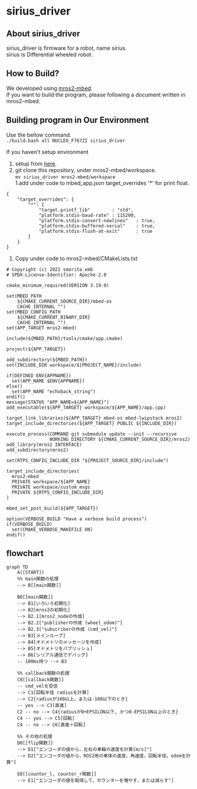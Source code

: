 # sirius_driver
## About sirius_driver
sirius_driver is firmware for a robot, name sirius.<br>
sirius is Differential wheeled robot.<br>

## How to Build?
We developed using [mros2-mbed](https://github.com/mROS-base/mros2-mbed).<br>
If you want to build the program, please following a document written in mros2-mbed.<br>

## Building program in Our Environment
Use the bellow command.<br>
```./build.bash all NUCLEO_F767ZI sirius_driver```<br>

If you haven't setup environment
1. setup from [here](https://github.com/mROS-base/mros2-mbed).<br>
1. git clone this repository, under mros2-mbed/workspace.<br>
```mv sirius_driver mros2-mbed/workspace```<br>
1.add under code to mbed_app.json target_overrides '*' for print float.
```
{
    "target_overrides": {
        "*": {
            "target.printf_lib"        : "std",
            "platform.stdio-baud-rate" : 115200,
            "platform.stdio-convert-newlines"   : true,
            "platform.stdio-buffered-serial"    : true,
            "platform.stdio-flush-at-exit"      : true
        }
    }
}
```
1. Copy under code to mros2-mbed/CMakeLists.txt <br>
```
# Copyright (c) 2021 smorita_emb
# SPDX-License-Identifier: Apache-2.0

cmake_minimum_required(VERSION 3.19.0)

set(MBED_PATH
    ${CMAKE_CURRENT_SOURCE_DIR}/mbed-os
    CACHE INTERNAL "")
set(MBED_CONFIG_PATH
    ${CMAKE_CURRENT_BINARY_DIR}
    CACHE INTERNAL "")
set(APP_TARGET mros2-mbed)

include(${MBED_PATH}/tools/cmake/app.cmake)

project(${APP_TARGET})

add_subdirectory(${MBED_PATH})
set(INCLUDE_DIR workspace/${PROJECT_NAME}/include)

if(DEFINED ENV{APPNAME})
  set(APP_NAME $ENV{APPNAME})
else()
  set(APP_NAME "echoback_string")
endif()
message(STATUS "APP_NAME=${APP_NAME}")
add_executable(${APP_TARGET} workspace/${APP_NAME}/app.cpp)

target_link_libraries(${APP_TARGET} mbed-os mbed-lwipstack mros2)
target_include_directories(${APP_TARGET} PUBLIC ${INCLUDE_DIR})

execute_process(COMMAND git submodule update --init --recursive
                WORKING_DIRECTORY ${CMAKE_CURRENT_SOURCE_DIR}/mros2)
add_library(mros2 INTERFACE)
add_subdirectory(mros2)

set(RTPS_CONFIG_INCLUDE_DIR "${PROJECT_SOURCE_DIR}/include")

target_include_directories(
  mros2-mbed
  PRIVATE workspace/${APP_NAME}
  PRIVATE workspace/custom_msgs
  PRIVATE ${RTPS_CONFIG_INCLUDE_DIR}
)

mbed_set_post_build(${APP_TARGET})

option(VERBOSE_BUILD "Have a verbose build process")
if(VERBOSE_BUILD)
  set(CMAKE_VERBOSE_MAKEFILE ON)
endif()
```

## flowchart

```mermaid
graph TD
    A([START])
    %% main関数の処理
    --> B[[main関数]]

    B0[[main関数]]
    --> B1[いろいろ初期化]
    --> B2[mros2の初期化]
    --> B2.1[mros2_nodeの作成]
    --> B2.2["publisherの作成 (wheel_odom)"]
    --> B2.3["subscriberの作成 (cmd_vel)"]
    --> B3[メインループ]
    --> B4[オドメトリのメッセージを作成]
    --> B5[オドメトリをパブリッシュ]
    --> B6[シリアル通信でデバッグ]
    -- 100ms待つ --> B3

    %% callback関数の処理
    C0[[callback関数]]
    -- cmd_velを受信 
    --> C1[回転半径 radiusを計算]
    --> C2{radiusが100以上，または-100以下のとき}
    -- yes --> C3[直進]
    C2 -- no --> C4{radiusが0+EPSILON以下, かつ0-EPSILON以上のとき}
    C4 -- yes --> C5[回転]
    C4 -- no --> C6[直進＋回転]

    %% その他の処理
    D0[[flip関数]]
    --> D1["エンコーダの値から，左右の車輪の速度を計算[m/s]"]
    --> D2["エンコーダの値から，ROS2用の車体の速度，角速度，回転半径，odomを計算"]

    E0[[counter_l, counter_r関数]]
    --> E1["エンコーダの値を取得して，カウンターを増やす，または減らす"]

```

